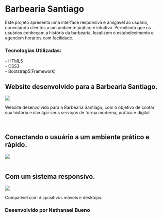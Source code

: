 # Barbearia Santiago
<p>Este projeto apresenta uma interface responsiva e amigável ao usuário, conectando clientes a um ambiente prático e intuitivo. Permitindo que os usuários conheçam a história da barbearia, localizem o estabelecimento e agendem horários com facilidade.</p>

<h3>Tecnologias Utilizadas:</h3>
  - HTML5<br>
  - CSS3<br>
  - Bootstrap5(Framework)<br>

<h2>Website desenvolvido para a Barbearia Santiago.</h2>
<img src="https://github.com/user-attachments/assets/5ef38f29-1569-444c-8c9b-245749be742a">
<p>Website desenvolvido para a Barbearia Santiago, com o objetivo de contar sua história e divulgar seus serviços de forma moderna, prática e digital.</p><br>

<h2>Conectando o usuário a um ambiente prático e rápido.</h2>
<img src="https://github.com/user-attachments/assets/cfc87a4b-27c2-49a7-8953-7374b907bebb"><br><br>

<h2>Com um sistema responsivo.</h2>
<img src="https://github.com/user-attachments/assets/451d0c55-c62b-4524-b1ee-d7835bf77efd">
<p>Compatível com dispositivos móveis e desktops.</p>

<h3>Desenvolvido por Nathanael Bueno<h3>
